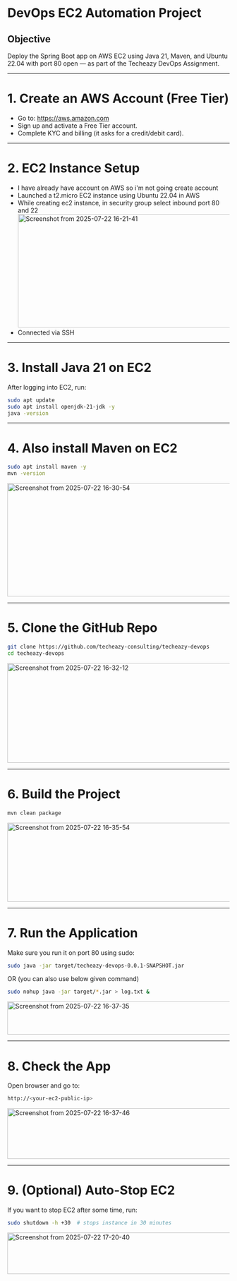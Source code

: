 # DevOps EC2 Automation Project

## Objective
Deploy the Spring Boot app on AWS EC2 using Java 21, Maven, and Ubuntu 22.04 with port 80 open — as part of the Techeazy DevOps Assignment.

---

# 1. Create an AWS Account (Free Tier)
- Go to: https://aws.amazon.com
- Sign up and activate a Free Tier account.
- Complete KYC and billing (it asks for a credit/debit card).

---

# 2. EC2 Instance Setup

- I have already have account on AWS so i'm not going create account
- Launched a t2.micro EC2 instance using Ubuntu 22.04 in AWS
- While creating ec2 instance, in security group select inbound port 80 and 22
  <img width="863" height="257" alt="Screenshot from 2025-07-22 16-21-41" src="https://github.com/user-attachments/assets/33d42b88-5074-4727-ba3c-c913eadd6f11" />
- Connected via SSH

---

# 3. Install Java 21 on EC2
After logging into EC2, run:
```bash
sudo apt update
sudo apt install openjdk-21-jdk -y
java -version
```

---

# 4. Also install Maven on EC2
```bash
sudo apt install maven -y
mvn -version
```
<img width="863" height="257" alt="Screenshot from 2025-07-22 16-30-54" src="https://github.com/user-attachments/assets/fc1a736e-e081-4294-b717-445f5fc1a723" />

---

# 5. Clone the GitHub Repo
```bash
git clone https://github.com/techeazy-consulting/techeazy-devops
cd techeazy-devops
```
<img width="880" height="226" alt="Screenshot from 2025-07-22 16-32-12" src="https://github.com/user-attachments/assets/a30d5696-2c6e-4362-9b47-2b5885021faf" />

---

# 6. Build the Project
```bash
mvn clean package
```
<img width="805" height="179" alt="Screenshot from 2025-07-22 16-35-54" src="https://github.com/user-attachments/assets/5aa1c0aa-b960-4bbb-8a6e-418a24d860a5" />

---

# 7. Run the Application
Make sure you run it on port 80 using sudo:
```bash
sudo java -jar target/techeazy-devops-0.0.1-SNAPSHOT.jar
```
OR (you can also use below given command)
```bash
sudo nohup java -jar target/*.jar > log.txt &
```
<img width="978" height="75" alt="Screenshot from 2025-07-22 16-37-35" src="https://github.com/user-attachments/assets/6fa39662-a0ae-404f-a466-afb8d7295303" />

---

# 8. Check the App
Open browser and go to:
```bash
http://<your-ec2-public-ip>
```
<img width="1363" height="115" alt="Screenshot from 2025-07-22 16-37-46" src="https://github.com/user-attachments/assets/d104ed29-8cff-4d94-8e23-d8e5a499b641" />

---

#  9. (Optional) Auto-Stop EC2
If you want to stop EC2 after some time, run:
```bash
sudo shutdown -h +30  # stops instance in 30 minutes
```
<img width="825" height="94" alt="Screenshot from 2025-07-22 17-20-40" src="https://github.com/user-attachments/assets/00fc8fb2-ffa1-4dc3-9395-e0a8161d1474" />
